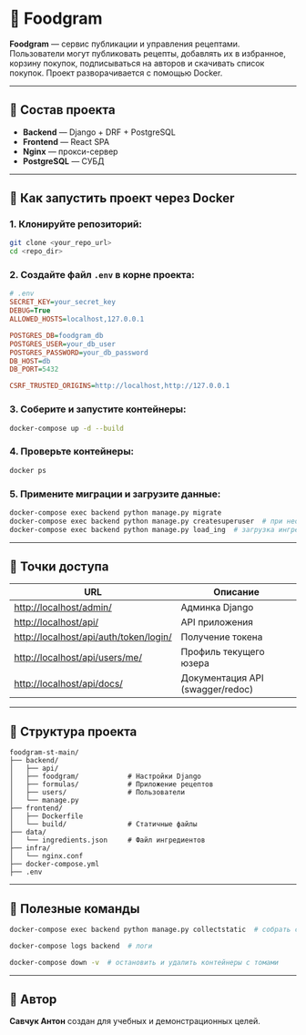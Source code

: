 # 🌱 Foodgram

**Foodgram** — сервис публикации и управления рецептами. Пользователи могут публиковать рецепты, добавлять их в избранное, корзину покупок, подписываться на авторов и скачивать список покупок. Проект разворачивается с помощью Docker.

---

## 🧰 Состав проекта

* **Backend** — Django + DRF + PostgreSQL
* **Frontend** — React SPA
* **Nginx** — прокси-сервер
* **PostgreSQL** — СУБД

---

## 🚤 Как запустить проект через Docker

### 1. Клонируйте репозиторий:

```bash
git clone <your_repo_url>
cd <repo_dir>
```

### 2. Создайте файл `.env` в корне проекта:

```ini
# .env
SECRET_KEY=your_secret_key
DEBUG=True
ALLOWED_HOSTS=localhost,127.0.0.1

POSTGRES_DB=foodgram_db
POSTGRES_USER=your_db_user
POSTGRES_PASSWORD=your_db_password
DB_HOST=db
DB_PORT=5432

CSRF_TRUSTED_ORIGINS=http://localhost,http://127.0.0.1
```

### 3. Соберите и запустите контейнеры:

```bash
docker-compose up -d --build
```

### 4. Проверьте контейнеры:

```bash
docker ps
```

### 5. Примените миграции и загрузите данные:

```bash
docker-compose exec backend python manage.py migrate
docker-compose exec backend python manage.py createsuperuser  # при необходимости
docker-compose exec backend python manage.py load_ing  # загрузка ингредиентов
```

---

## 🚩 Точки доступа

| URL                                                                              | Описание                         |
| -------------------------------------------------------------------------------- | -------------------------------- |
| [http://localhost/admin/](http://localhost/admin/)                               | Админка Django                   |
| [http://localhost/api/](http://localhost/api/)                                   | API приложения                   |
| [http://localhost/api/auth/token/login/](http://localhost/api/auth/token/login/) | Получение токена                 |
| [http://localhost/api/users/me/](http://localhost/api/users/me/)                 | Профиль текущего юзера           |
| [http://localhost/api/docs/](http://localhost/api/docs/)                         | Документация API (swagger/redoc) |

---

## 📂 Структура проекта

```
foodgram-st-main/
├── backend/
│   ├── api/
│   ├── foodgram/            # Настройки Django
│   ├── formulas/            # Приложение рецептов
│   ├── users/               # Пользователи
│   └── manage.py            
├── frontend/
│   ├── Dockerfile
│   └── build/               # Статичные файлы
├── data/
│   └── ingredients.json     # Файл ингредиентов
├── infra/
│   └── nginx.conf
├── docker-compose.yml
├── .env
```

---

## 🚩 Полезные команды

```bash
docker-compose exec backend python manage.py collectstatic  # собрать статику

docker-compose logs backend  # логи

docker-compose down -v  # остановить и удалить контейнеры с томами
```

---

## 📁 Автор

**Савчук Антон** создан для учебных и демонстрационных целей.

